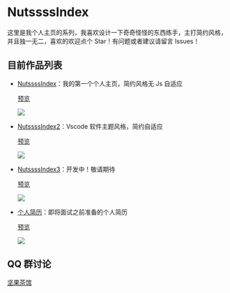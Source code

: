 # NutssssIndex

这里是我个人主页的系列，我喜欢设计一下奇奇怪怪的东西练手，主打简约风格，并且独一无二，喜欢的欢迎点个 Star！有问题或者建议请留言 Issues！

## 目前作品列表

- [NutssssIndex](https://gitee.com/n0ts/NutssssIndex/tree/master/NutssssIndex)：我的第一个个人主页，简约风格无 Js 自适应

    [预览](https://n0ts.cn/nutssss1/)

    ![](https://images.gitee.com/uploads/images/2020/0525/000514_3cb0b6fa_2250179.png)

- [NutssssIndex2](https://gitee.com/n0ts/NutssssIndex/tree/master/NutssssIndex2)：Vscode 软件主题风格，简约自适应

    [预览](https://n0ts.cn/nutssss2/)

    ![](https://cdn.nutssss.cn/wp-content/uploads/2020/09/1600416929-2.png)

- [NutssssIndex3](https://gitee.com/n0ts/NutssssIndex/tree/master/NutssssIndex3)：开发中！敬请期待

    [预览](https://n0ts.cn/nutssss3/)

    ![](https://cdn.nutssss.cn/wp-content/uploads/2021/09/1632935351-Snipaste_2021-09-30_01-07-42.png)

- [个人简历](https://gitee.com/n0ts/NutssssIndex/tree/master/NutssssIndex4)：即将面试之前准备的个人简历

    [预览](https://me.n0ts.cn/)
    
    ![](https://cdn.nutssss.cn/wp-content/uploads/2021/09/1632935364-Snipaste_2021-09-30_01-06-57.png)

## QQ 群讨论

[坚果茶馆](https://jq.qq.com/?_wv=1027&k=Mh7ah6Dd)
